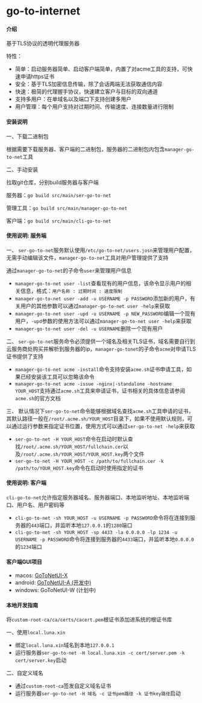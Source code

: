 # go-to-internet

#### 介绍
基于TLS协议的透明代理服务器

特性：

- 简单：启动服务器简单、启动客户端简单，内置了对acme工具的支持，可快速申请https证书
- 安全：基于TLS加密信息传输，除了会话两端无法获取通信内容
- 快速：极简的代理握手协议，快速建立客户与目标的双向通道
- 支持多用户：在单域名以及端口下支持创建多用户
- 用户管理：每个用户支持对过期时间、传输速度、连接数量进行限制

#### 安装说明
一、下载二进制包

根据需要下载服务器、客户端的二进制包，服务器的二进制包内包含`manager-go-to-net`工具

二、手动安装

拉取git仓库，分别build服务器与客户端

服务器：`go build src/main/ser-go-to-net`

管理工具：`go build src/main/manager-go-to-net`

客户端：`go build src/main/cli-go-to-net`

#### 使用说明: 服务端

一、 `ser-go-to-net`服务默认使用`/etc/go-to-net/users.josn`来管理用户配置，无需手动编辑该文件，`manager-go-to-net`工具对用户管理提供了支持

通过`manager-go-to-net`的子命令`user`来管理用户信息

- `manager-go-to-net user -list`查看现有的用户信息，该命令显示用户的相关信息，格式：`用户名称 : 过期时间 : 速度限制`
- `manager-go-to-net user -add -u USERNAME -p PASSWORD`添加新的用户，有关用户的其他参数可以通过`manager-go-to-net user -help`来获取
- `manager-go-to-net user -upd -u USERNAME -p NEW_PASSWORD`编辑一个现有用户，`-upd`参数的使用方法可以通过`manager-go-to-net user -help`来获取
- `manager-go-to-net user -del -u USERNAME`删除一个现有用户

二、 `ser-go-to-net`服务命令必须提供一个域名及相关TLS证书，域名需要自行到云服务商处购买并解析到服务器的ip，`manager-go-tonet`的子命令`acme`对申请TLS证书提供了支持

- `manager-go-to-net acme -install`命令支持安装`acme.sh`证书申请工具，如果已经安装该工具可以忽略该命令
- `manager-go-to-net acme -issue -nginx|-standalone -hostname YOUR_HOST`支持通过`acme.sh`工具来申请证书，证书相关的具体信息请参阅`acme.sh`的官方文档

三、 默认情况下`ser-go-to-net`命令能够根据域名查找`acme.sh`工具申请的证书，其默认路径一般在`/root/.acme.sh/YOUR_HOST`目录下，如果不使用默认规则，可以通过运行参数来指定证书位置，使用方式可以通过`ser-go-to-net -help`来获取

- `ser-go-to-net -H YOUR_HOST`命令在启动时默认查找`/root/.acme.sh/YOUR_HOST/fullchain.cer`以及`/root/.acme.sh/YOUR_HOST/YOUR_HOST.key`两个文件
- `ser-go-to-net -H YOUR_HOST -c /path/to/fullchain.cer -k /path/to/YOUR_HOST.key`命令在启动时使用指定的证书

#### 使用说明: 客户端

`cli-go-to-net`允许指定服务器域名、服务器端口、本地监听地址、本地监听端口、用户名、用户密码等

- `cli-go-to-net -sh YOUR_HOST -u USERNAME -p PASSWORD`命令将在连接到服务器的`443`端口，并监听本地`127.0.0.1`的`1280`端口
- `cli-go-to-net -sh YOUR_HOST -sp 4433 -la 0.0.0.0 -lp 1234 -u USERNAME -p PASSWORD`命令将连接到服务器的`4433`端口，并监听本地`0.0.0.0`的`1234`端口

#### 客户端GUI项目

- macos: [GoToNetUI-X](https://gitee.com/Luna-CY/GoToNetUI-X)
- android: [GoToNetUI-A (开发中)](https://gitee.com/Luna-CY/GoToNetUI-A)
- windows: GoToNetUI-W (计划中)

#### 本地开发指南
将`custom-root-ca/ca/certs/cacert.pem`根证书添加进系统的根证书库

一、使用`local.luna.xin`

- 绑定`local.luna.xin`域名到本地`127.0.0.1`
- 运行服务器`ser-go-to-net -H local.luna.xin -c cert/server.pem -k cert/server.key`启动

二、自定义域名
- 通过`custom-root-ca`签发自定义域名证书
- 运行服务器`ser-go-to-net -H 域名 -c 证书pem路径 -k 证书key路径`启动

